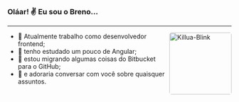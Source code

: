 ### Oláar! ✌️ Eu sou o Breno...
---

<img align="right" alt="Killua-Blink" height="140" style="border-radius: 5px;" src="https://brenoserafini.com/killuaGif.gif">

- 🚀 Atualmente trabalho como desenvolvedor frontend;
- 🌱 tenho estudado um pouco de Angular;
- 👾 estou migrando algumas coisas do Bitbucket para o GitHub;
- 🥰 e adoraria conversar com você sobre quaisquer assuntos. 
<br>
<!-- - ⚡ FunFact:  -->
<!-- <p align="left"> <img src="https://komarev.com/ghpvc/?username=brenoserafini&&color=dc143c" alt="brenoserafini"/> </p> -->

